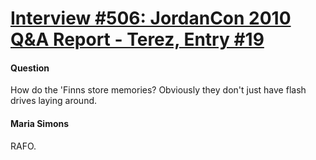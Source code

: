 # [Interview #506: JordanCon 2010 Q&A Report - Terez, Entry #19](https://www.theoryland.com/intvmain.php?i=506#19)

#### Question

How do the 'Finns store memories? Obviously they don't just have flash drives laying around.

#### Maria Simons

RAFO.

